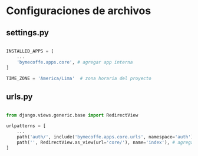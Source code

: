 # Configuraciones de archivos

## settings.py

```python

INSTALLED_APPS = [
    ...
    'bymecoffe.apps.core', # agregar app interna
]

TIME_ZONE = 'America/Lima'  # zona horaria del proyecto

```

## urls.py 

```python

from django.views.generic.base import RedirectView

urlpatterns = [
    ...
    path('auth/', include('bymecoffe.apps.core.urls', namespace='auth')), # agregar rutas de app interna
    path('', RedirectView.as_view(url='core/'), name='index'), # agregar redirección por defecto a una app interna
]

```